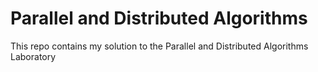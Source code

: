 # Parallel and Distributed Algorithms

This repo contains my solution to the Parallel and Distributed Algorithms Laboratory

